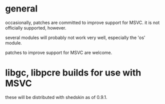 # general #

occasionally, patches are committed to improve support for MSVC. it is not officially supported, however.

several modules will probably not work very well, especially the 'os' module.

patches to improve support for MSVC are welcome.

# libgc, libpcre builds for use with MSVC #

these will be distributed with shedskin as of 0.9.1.